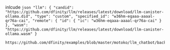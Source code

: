 inlcude 
    ```json
    "llm": {
      "candid": "https://github.com/dfinity/llm/releases/latest/download/llm-canister-ollama.did",
      "type": "custom",
      "specified_id": "w36hm-eqaaa-aaaal-qr76a-cai",
      "remote": {
        "id": {
          "ic": "w36hm-eqaaa-aaaal-qr76a-cai"
        }
      },
      "wasm": "https://github.com/dfinity/llm/releases/latest/download/llm-canister-ollama.wasm"
    }
    ```

    https://github.com/dfinity/examples/blob/master/motoko/llm_chatbot/backend/app.mo